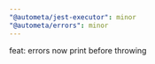 ```yaml
---
"@autometa/jest-executor": minor
"@autometa/errors": minor
---
```


feat: errors now print before throwing
